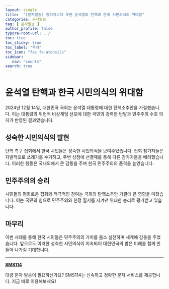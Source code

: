 ```yaml
---
layout: single
title:  "[문자발송] 양아치보다 못한 윤석열의 탄핵과 한국 시민의식의 위대함"
categories: 문자발송
tag: [ 문자발송 ]
author_profile: false
typora-root-url: ../
toc: true
toc_sticky: true
toc_label: "목차"
toc_icon: "fas fa-utensils" 
sidebar:
   nav: "counts"
search: true
---
```




# 윤석열 탄핵과 한국 시민의식의 위대함

2024년 12월 14일, 대한민국 국회는 윤석열 대통령에 대한 탄핵소추안을 가결했습니다. 이는 대통령의 위헌적 비상계엄 선포에 대한 국민의 강력한 반발과 민주주의 수호 의지가 반영된 결과였습니다. 

## 성숙한 시민의식의 발현

탄핵 촉구 집회에서 한국 시민들은 성숙한 시민의식을 보여주었습니다. 집회 참가자들은 자발적으로 쓰레기를 수거하고, 주변 상점에 선결제를 통해 다른 참가자들을 배려했습니다. 이러한 행동은 국내외에서 큰 감동을 주며 한국 민주주의의 품격을 높였습니다. 

## 민주주의의 승리

시민들의 평화로운 집회와 적극적인 참여는 국회의 탄핵소추안 가결에 큰 영향을 미쳤습니다. 이는 국민의 힘으로 민주주의와 헌정 질서를 지켜낸 위대한 승리로 평가받고 있습니다. 

## 마무리

이번 사태를 통해 한국 시민들은 민주주의의 가치를 몸소 실천하며 세계에 감동을 주었습니다. 앞으로도 이러한 성숙한 시민의식이 지속되어 대한민국의 밝은 미래를 함께 만들어 나가길 기대합니다.

---

**[SMS114](https://www.munja114.co.kr/main/main.php)**

대량 문자 발송이 필요하신가요? SMS114는 신속하고 정확한 문자 서비스를 제공합니다. 지금 바로 이용해보세요! 